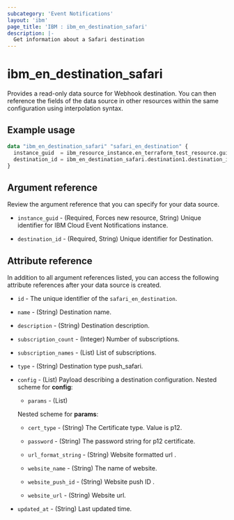 ```yaml
---
subcategory: 'Event Notifications'
layout: 'ibm'
page_title: 'IBM : ibm_en_destination_safari'
description: |-
  Get information about a Safari destination
---
```


# ibm_en_destination_safari

Provides a read-only data source for Webhook destination. You can then reference the fields of the data source in other resources within the same configuration using interpolation syntax.

## Example usage

```terraform
data "ibm_en_destination_safari" "safari_en_destination" {
  instance_guid  = ibm_resource_instance.en_terraform_test_resource.guid
  destination_id = ibm_en_destination_safari.destination1.destination_id
}
```

## Argument reference

Review the argument reference that you can specify for your data source.

- `instance_guid` - (Required, Forces new resource, String) Unique identifier for IBM Cloud Event Notifications instance.

- `destination_id` - (Required, String) Unique identifier for Destination.

## Attribute reference

In addition to all argument references listed, you can access the following attribute references after your data source is created.

- `id` - The unique identifier of the `safari_en_destination`.

- `name` - (String) Destination name.

- `description` - (String) Destination description.

- `subscription_count` - (Integer) Number of subscriptions.

- `subscription_names` - (List) List of subscriptions.

- `type` - (String) Destination type push_safari.

- `config` - (List) Payload describing a destination configuration.
  Nested scheme for **config**:

  - `params` - (List)

  Nested scheme for **params**:

  - `cert_type` - (String) The Certificate type. Value is p12.

  - `password` - (String) The password string for p12 certificate.

  - `url_format_string` - (String) Website formatted url .

  - `website_name` - (String) The name of website.

  - `website_push_id` - (String) Website push ID  .

  - `website_url` - (String) Website url.


- `updated_at` - (String) Last updated time.
